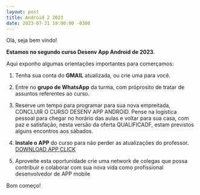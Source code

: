 ```yaml
---
layout: post
title: Android 2 2023
date: 2023-07-31 19:00:00 -0300
---
```

Olá, seja bem vindo!   

**Estamos no segundo curso Desenv App Android de 2023**. 

Aqui exponho algumas orientações importantes para comerçamos:

1. Tenha sua conta do **GMAIL** atualizada, ou crie uma para você.

2. Entre no **grupo de WhatsApp** da turma, com próprosito de tratar de assuntos referentes ao curso.
   
3. Reserve um tempo para programar para sua nova empreitada, CONCLUIR O CURSO DESENV APP ANDROID. Pense na logística pessoal para chegar no horário das aulas e voltar para sua casa, com paz e satisfação, nesta versão da oferta QUALIFICADF, estam previstos alguns encontros aos sábados.
   
4. **Instale o APP** do curso para não perder as atualizações do professor. [DOWNLOAD APP CLICK](https://github.com/jario/qualificadf.github.io/raw/main/APP_dev_v2-2023.apk)
  
5. Aproveite esta oportunidade crie uma network de colegas que possa contribuir e colaborar com sua nova vida como profissional desenvolvedor de APP mobile


Bom começo!
